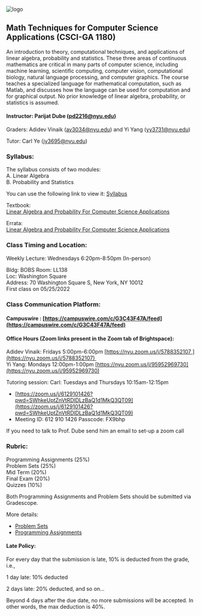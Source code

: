 ![logo](https://camo.githubusercontent.com/98bdcb7e50f3d8f096e712963ae264261edc9a5ad2844ce69f6896b078355ef3/68747470733a2f2f732e62726967687473706163652e636f6d2f636f757273652d696d616765732f696d616765732f30353766633962642d646638632d346164622d383362332d6134653561663734326565632f62616e6e65722d776964652d686967682d64656e736974792d6d696e2d73697a652e6a7067)
## Math Techniques for Computer Science Applications (CSCI-GA 1180)
An introduction to theory, computational techniques, and applications of linear algebra, probability and statistics. These three areas of continuous mathematics are critical in many parts of computer science, including machine learning, scientific computing, computer vision, computational biology, natural language processing, and computer graphics. The course teaches a specialized language for mathematical computation, such as Matlab, and discusses how the language can be used for computation and for graphical output. No prior knowledge of linear algebra, probability, or statistics is assumed.

#### Instructor: Parijat Dube (<pd2216@nyu.edu>)

Graders: Adidev Vinaik (<av3034@nyu.edu>) and Yi Yang (<yy3731@nyu.edu>)

Tutor: Carl Ye (<jy3695@nyu.edu>)

### Syllabus:

The syllabus consists of two modules:  
A. Linear Algebra  
B. Probability and Statistics  

You can use the following link to view it: [Syllabus](https://github.com/Awesalot/mathtech1180/blob/gh-pages/syllabus_MTCS2022-summer.pdf)

Textbook:  
[Linear Algebra and Probability For Computer Science Applications](https://github.com/Awesalot/mathtech1180/blob/gh-pages/Ernest%20Davis%2C%20Linear%20Algebra%20and%20Probability%20for%20Computer%20Science%20Applications%2C%20CRC%20Press%2C%202012.pdf)

Errata:  
[Linear Algebra and Probability For Computer Science Applications](https://github.com/Awesalot/mathtech1180/blob/gh-pages/Errata%20-%20Ernest%20Davis%2C%20Linear%20Algebra%20and%20Probability%20for%20Computer%20Science%20Applications%2C%20CRC%20Press%2C%202012.pdf)

### Class Timing and Location: 

Weekly Lecture: Wednesdays 6:20pm-8:50pm (In-person)  

Bldg: BOBS Room: LL138  
Loc: Washington Square  
Address: 70 Washington Square S, New York, NY 10012  
First class on 05/25/2022  

### Class Communication Platform:

#### Campuswire : [https://campuswire.com/c/G3C43F47A/feed](https://campuswire.com/c/G3C43F47A/feed)

#### Office Hours (Zoom links present in the Zoom tab of Brightspace):

Adidev Vinaik: Fridays 5:00pm-6:00pm [https://nyu.zoom.us/j/5788352107 ](https://nyu.zoom.us/j/5788352107)   
Yi Yang: Mondays 12:00pm-1:00pm [https://nyu.zoom.us/j/95952969730](https://nyu.zoom.us/j/95952969730)  

Tutoring session:
Carl: Tuesdays and Thursdays 10:15am-12:15pm   
- [https://zoom.us/j/6129101426?pwd=SWhkeUptZnVtRDlDLzBaQ1d1MkQ3QT09](https://zoom.us/j/6129101426?pwd=SWhkeUptZnVtRDlDLzBaQ1d1MkQ3QT09)  
- Meeting ID: 612 910 1426 Passcode: FX9bhp

If you need to talk to Prof. Dube send him an email to set-up a zoom call  

### Rubric:  

 Programming Assignments (25%)  
 Problem Sets (25%)  
 Mid Term (20%)  
 Final Exam (20%)  
 Quizzes (10%) 
 
 Both Programming Assignments and Problem Sets should be submitted via Gradescope.
 
 More details:  
 - [Problem Sets](https://brightspace.nyu.edu/d2l/lms/news/main.d2l?ou=199679)
 - [Programming Assignments](https://campuswire.com/c/G3C43F47A/feed/35)
 
 
#### Late Policy:  
 
For every day that the submission is late, 10% is deducted from the grade, i.e.,

1 day late: 10% deducted

2 days late: 20% deducted, and so on...

Beyond 4 days after the due date, no more submissions will be accepted. In other words, the max deduction is 40%.
